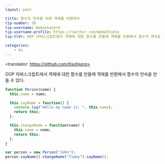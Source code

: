 ```yaml
---
layout: post

title: 함수의 연속을 위해 객체를 반환하라
tip-number: 20
tip-username: WakeskaterX
tip-username-profile: https://twitter.com/WakeStudio
tip-tldr: OOP 자바스크립트에서 객체에 대한 함수를 만들때 객체를 반환해서 함수의 연속을 만들 수 있다.

categories:
    - ko
---
```

<translator: https://github.com/tisohjung>

OOP 자바스크립트에서 객체에 대한 함수를 만들때 객체를 반환해서 함수의 연속을 만들 수 있다.

```js
function Person(name) {
  this.name = name;

  this.sayName = function() {
    console.log("Hello my name is: ", this.name);
    return this;
  };

  this.changeName = function(name) {
    this.name = name;
    return this;
  };
}

var person = new Person("John");
person.sayName().changeName("Timmy").sayName();
```